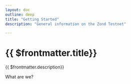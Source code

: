 ```yaml
---
layout: doc
outline: deep
title: "Getting Started"
description: "General information on the Zond Testnet"

---
```



# {{ $frontmatter.title}}


{{ $frontmatter.description}}


What are we?